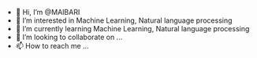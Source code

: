 - 👋 Hi, I’m @MAIBARI
- 👀 I’m interested in Machine Learning, Natural language processing
- 🌱 I’m currently learning Machine Learning, Natural language processing
- 💞️ I’m looking to collaborate on ...
- 📫 How to reach me ...

<!---
MAIBARI/MAIBARI is a ✨ special ✨ repository because its `README.md` (this file) appears on your GitHub profile.
You can click the Preview link to take a look at your changes.
--->
